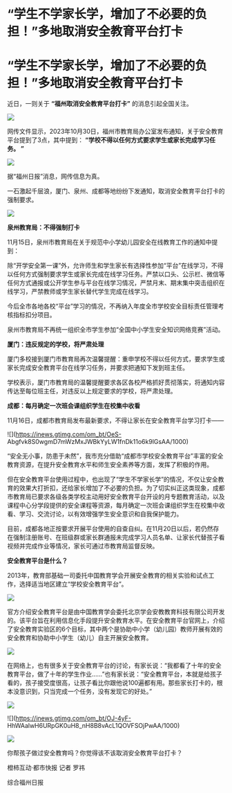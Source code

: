 # “学生不学家长学，增加了不必要的负担！”多地取消安全教育平台打卡

# “学生不学家长学，增加了不必要的负担！”多地取消安全教育平台打卡

近日，一则关于 **“福州取消安全教育平台打卡”** 的消息引起全国关注。

![](https://inews.gtimg.com/om_bt/OHALdlsJw4NSGW7A30Q-Pt-0DPUWQ-L2bx_HC5unnBGaIAA/1000)

网传文件显示，2023年10月30日，福州市教育局办公室发布通知，关于安全教育平台提到了3点，其中提到：
**“学校不得以任何方式要求学生或家长完成学习任务。 ”**

![](https://inews.gtimg.com/om_bt/O4c6S3O0PMvWr0yl2sIM9SV3pTKQOLaz5H_SAmonOrn7gAA/1000)

据“福州日报”消息，网传信息为真。

一石激起千层浪，厦门、泉州、成都等地纷纷下发通知，取消安全教育平台打卡的强制要求。

![](https://inews.gtimg.com/om_bt/OnZ4PdG0NoPI65b6UAo443hPGBj5gZ5s5feRNPhWfM7fkAA/1000)

**泉州教育局：不得强制打卡**

11月15日，泉州市教育局在关于规范中小学幼儿园安全在线教育工作的通知中提到：

除“开学安全第一课”外，允许师生和学生家长有选择性参加“平台”在线学习，不得以任何方式强制要求学生或家长完成在线学习任务。严禁以口头、公示栏、微信等任何方式通报或公开学生参与平台在线学习情况，严禁月末、期末集中突击组织在线学习，严禁教师或学生家长替代学生完成在线学习。

今后全市各地各校“平台”学习的情况，不再纳入年度全市学校安全目标责任管理考核指标扣分项目。

泉州市教育局不再统一组织全市学生参加“全国中小学生安全知识网络竞赛”活动。

**厦门：违反规定的学校，将严肃处理**

厦门多校接到厦门市教育局再次温馨提醒：重申学校不得以任何方式，要求学生或家长完成安全教育平台在线学习任务，并要求把通知下发到班主任。

学校表示，厦门市教育局的温馨提醒要求各区各校严格抓好贯彻落实，将通知内容传达至每位班主任，对违反以上规定要求的学校，将严肃处理。

**成都：每月确定一次班会课组织学生在校集中收看**

11月16日，成都市教育局发布最新要求，不得让家长在安全教育平台学习打卡——

![](https://inews.gtimg.com/om_bt/OeS-
Abgfvk8S0wgmD7mWzMxJWBkYyLW1fnDk11o6k9lGsAA/1000)

“安全无小事，防患于未然”，我市充分借助“成都市学校安全教育平台”丰富的安全教育资源，在提升安全教育水平和师生安全素养等方面，发挥了积极的作用。

但在安全教育平台使用过程中，也出现了“学生不学家长学”的情况，不仅让安全教育的效果大打折扣，还给家长增加了不必要的负担。为了切实纠正这类现象，成都市教育局已要求各级各类学校主动用好安全教育平台开设的月专题教育活动，以及课程中心分学段提供的安全课程等资源，每月确定一次班会课组织学生在校集中收看、学习、交流讨论，以有效增强学生安全意识和自我保护能力。

目前，成都各地正按要求开展平台使用的自查自纠。在11月20日以后，若仍然存在强制注册账号、在班级群或家长群通报未完成学习人员名单、让家长代替孩子看视频并完成作业等情况，家长可通过市教育局监督反映。

**安全教育平台是什么？**

2013年，教育部基础一司委托中国教育学会开展安全教育的相关实验和试点工作，选择适当地区建立“学校安全教育平台”。

![](https://inews.gtimg.com/om_bt/OY92KWjl4kkJ19PoX0sdFDoMrifOnaw4FGjPiab4MjvbkAA/1000)

官方介绍安全教育平台是由中国教育学会委托北京学会安教教育科技有限公司开发的。该平台旨在利用信息化手段提升安全教育水平。在安全教育平台官网上，介绍了安全教育实验区的6个目标，其中两个是协助中小学（幼儿园）教师开展有效的安全教育和协助中小学生（幼儿）自主开展安全教育。

![](https://inews.gtimg.com/om_bt/Ovuzmfhm9entxdD5vk7XcoM9f7lYQqlqpWR2OVZAc84-QAA/1000)

在网络上，也有很多关于安全教育平台的讨论，有家长说：“我都看了十年的安全教育平台，做了十年的学生作业……”也有家长说：“安全教育平台，本就是给孩子看的，孩子接受度很高，让孩子看比你跟他说100遍都有用。那些家长打卡的，根本没意识到，只当完成一个任务，没有发现它的好处。”

![](https://inews.gtimg.com/om_bt/O9WJidK8M7gLDZSzlxOLBOd3sqR6S053Lk0xcZv9y0DVYAA/1000)

![](https://inews.gtimg.com/om_bt/OJ-4yF-
HhWAalwH6URpGK0uH8_nH8B8vAcL1QOVFSOjPwAA/1000)

![](https://inews.gtimg.com/om_bt/O2PNXY6RtIPIHCXhQrta7PLuEl0U6by3Yc9X27m2xV_J8AA/1000)

你帮孩子做过安全教育吗？你觉得该不该取消安全教育平台打卡？

橙柿互动·都市快报 记者 罗祎

综合福州日报

